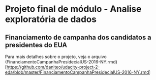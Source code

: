 # Projeto final de módulo - Analise exploratória de dados

## Financiamento de campanha dos candidatos a presidentes do EUA

Para mais detalhes sobre o projeto, veja o arquivo (FinanciamentoCampanhaPresidecialUS-2016-NY.rmd)[https://github.com/daniteo/udacity-project-2-eda/blob/master/FinanciamentoCampanhaPresidecialUS-2016-NY.rmd]
